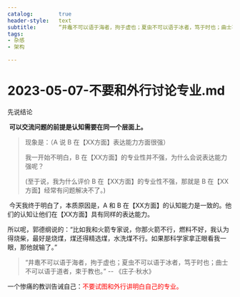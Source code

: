 ```yaml
---
catalog:		true
header-style:	text
subtitle:		“井鼃不可以语于海者，拘于虚也；夏虫不可以语于冰者，笃于时也；曲士不可以语于道者，束于教也。” -- 《庄子·秋水》
tags:
- 杂感
- 架构

---
```



# 2023-05-07-不要和外行讨论专业.md

先说结论

​		**可以交流问题的前提是认知需要在同一个层面上。** 

> 现象是：（A 说 B 在【XX方面】表达能力方面很强）
>
> 我一开始不明白，B 在【XX方面】的专业性并不强，为什么会说表达能力强呢？
>
> (至于说，我为什么评价 B 在【XX方面】的专业性不强，那就是 B 在【XX方面】经常有问题解决不了。)

​		今天我终于明白了，本质原因是，A 和 B 在【XX方面】的认知能力是一致的。他们的认知让他们在【XX方面】具有同样的表达能力。

​		所以呢，郭德纲说的：“比如我和火箭专家说，你那火箭不行，燃料不好，我认为得烧柴，最好是烧煤，煤还得精选煤，水洗煤不行。如果那科学家拿正眼看我一眼，那他就输了。”

> “井鼃不可以语于海者，拘于虚也；夏虫不可以语于冰者，笃于时也；曲士不可以语于道者，束于教也。” -- 《庄子·秋水》

​		一个惨痛的教训告诫自己：<font color=red>不要试图和外行讲明白自己的专业。</font>



